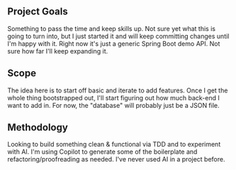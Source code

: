 ## Project Goals

Something to pass the time and keep skills up. Not sure yet what this is going to turn into, but I just started it and will keep committing changes until I'm happy with it. Right now it's just a generic Spring Boot demo API. Not sure how far I'll keep expanding it.

## Scope

The idea here is to start off basic and iterate to add features. Once I get the whole thing bootstrapped out, I'll start figuring out how much back-end I want to add in. For now, the "database" will probably just be a JSON file.

## Methodology

Looking to build something clean & functional via TDD and to experiment with AI. I'm using Copilot to generate some of the boilerplate and refactoring/proofreading as needed. I've never used AI in a project before.